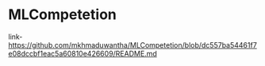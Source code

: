 # MLCompetetion

link- https://github.com/mkhmaduwantha/MLCompetetion/blob/dc557ba54461f7e08dccbf1eac5a60810e426609/README.md
